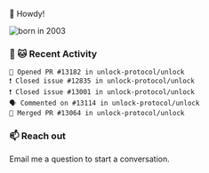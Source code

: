 👋 Howdy!

![born in 2003](https://img.shields.io/badge/last%20major%20release-2003-success)

### 🧶 🐱 Recent Activity

```
💪 Opened PR #13182 in unlock-protocol/unlock
❗️ Closed issue #12835 in unlock-protocol/unlock
❗️ Closed issue #13001 in unlock-protocol/unlock
🗣 Commented on #13114 in unlock-protocol/unlock
🎉 Merged PR #13064 in unlock-protocol/unlock
```

### 📫 Reach out

Email me a question to start a conversation.
